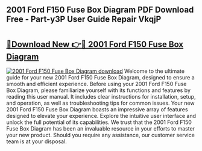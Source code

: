 ## 2001 Ford F150 Fuse Box Diagram PDF Download Free - Part-y3P User Guide Repair VkqjP

# <h2><a href="http://dfulff.blite.top/?on=2001+Ford+F150+Fuse+Box+Diagram">🔗Download New 👉🔴 2001 Ford F150 Fuse Box Diagram</a></h2>

[![2001 Ford F150 Fuse Box Diagram download](https://i.imgur.com/lujVjoI.png)](http://dfulff.blite.top/?on=2001+Ford+F150+Fuse+Box+Diagram)
Welcome to the ultimate guide for your new 2001 Ford F150 Fuse Box Diagram, designed to ensure a smooth and efficient experience. Before using your 2001 Ford F150 Fuse Box Diagram, please familiarize yourself with its functions and features by reading this user manual. It includes clear instructions for installation, setup, and operation, as well as troubleshooting tips for common issues. Your new 2001 Ford F150 Fuse Box Diagram boasts an impressive array of features designed to elevate your experience. Explore the intuitive user interface and unlock the full potential of its capabilities. We trust that the 2001 Ford F150 Fuse Box Diagram has been an invaluable resource in your efforts to master your new product. Should you require any assistance, our customer service team is at your disposal.

